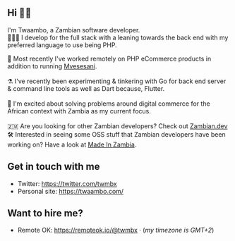 ## Hi 🖖🏿
I'm Twaambo, a Zambian software developer.<br>
👨🏿‍💻 I develop for the full stack with a leaning towards the back end with my preferred language to use being PHP.

💼 Most recently I've worked remotely on PHP eCommerce products in addition to running [Mvesesani](https://about.mvesesani.com).<br><br>
⚗️ I've recently been experimenting & tinkering with Go for back end server & command line tools as well as Dart because, Flutter.<br><br>
🤩 I'm excited about solving problems around digital commerce for the African context with Zambia as my current focus.<br><br>
🇿🇲 Are you looking for other Zambian developers? Check out [Zambian.dev](https://zambian.dev)<br>
🛠️ Interested in seeing some OSS stuff that Zambian developers have been working on? Have a look at [Made In Zambia](https://github.com/ZambianTech/made-in-zambia).<br>

## Get in touch with me
- Twitter: https://twitter.com/twmbx
- Personal site: https://twaambo.com/

## Want to hire me?
- Remote OK: https://remoteok.io/@twmbx  &middot;  (*my timezone is GMT+2*)
